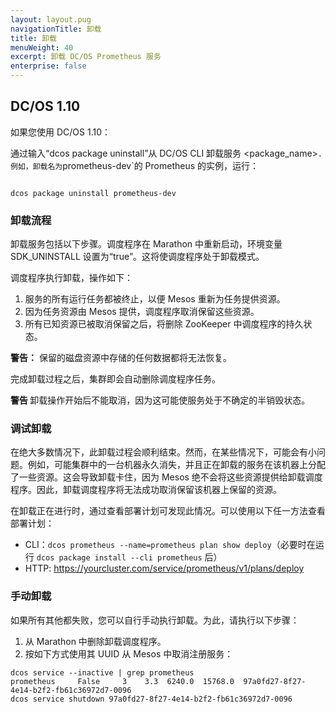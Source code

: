 ```yaml
---
layout: layout.pug
navigationTitle: 卸载
title: 卸载
menuWeight: 40
excerpt: 卸载 DC/OS Prometheus 服务
enterprise: false
---
```


## DC/OS 1.10

如果您使用 DC/OS 1.10：

通过输入“dcos package uninstall”从 DC/OS CLI 卸载服务 <package_name>`.
例如，卸载名为`prometheus-dev`的 Prometheus 的实例，运行：

```

dcos package uninstall prometheus-dev

```

### 卸载流程

卸载服务包括以下步骤。调度程序在 Marathon 中重新启动，环境变量  SDK_UNINSTALL 设置为“true”。这将使调度程序处于卸载模式。

调度程序执行卸载，操作如下：

 1. 服务的所有运行任务都被终止，以便 Mesos 重新为任务提供资源。
 1. 因为任务资源由 Mesos 提供，调度程序取消保留这些资源。
 1. 所有已知资源已被取消保留之后，将删除 ZooKeeper 中调度程序的持久状态。

<p class="message--warning"><strong>警告：</strong> 保留的磁盘资源中存储的任何数据都将无法恢复。</p>

完成卸载过程之后，集群即会自动删除调度程序任务。

<p class="message--warning"><strong>警告 </strong> 卸载操作开始后不能取消，因为这可能使服务处于不确定的半销毁状态。</p>

### 调试卸载

在绝大多数情况下，此卸载过程会顺利结束。然而，在某些情况下，可能会有小问题。例如，可能集群中的一台机器永久消失，并且正在卸载的服务在该机器上分配了一些资源。这会导致卸载卡住，因为 Mesos 绝不会将这些资源提供给卸载调度程序。因此，卸载调度程序将无法成功取消保留该机器上保留的资源。

在卸载正在进行时，通过查看部署计划可发现此情况。可以使用以下任一方法查看部署计划：

- CLI：`dcos prometheus --name=prometheus plan show deploy`（必要时在运行 `dcos package install --cli prometheus` 后）
- HTTP: https://yourcluster.com/service/prometheus/v1/plans/deploy

### 手动卸载 

如果所有其他都失败，您可以自行手动执行卸载。为此，请执行以下步骤：

1. 从 Marathon 中删除卸载调度程序。
1. 按如下方式使用其 UUID 从 Mesos 中取消注册服务：

```shell
dcos service --inactive | grep prometheus
prometheus     False     3    3.3  6240.0  15768.0  97a0fd27-8f27-4e14-b2f2-fb61c36972d7-0096
dcos service shutdown 97a0fd27-8f27-4e14-b2f2-fb61c36972d7-0096
```
